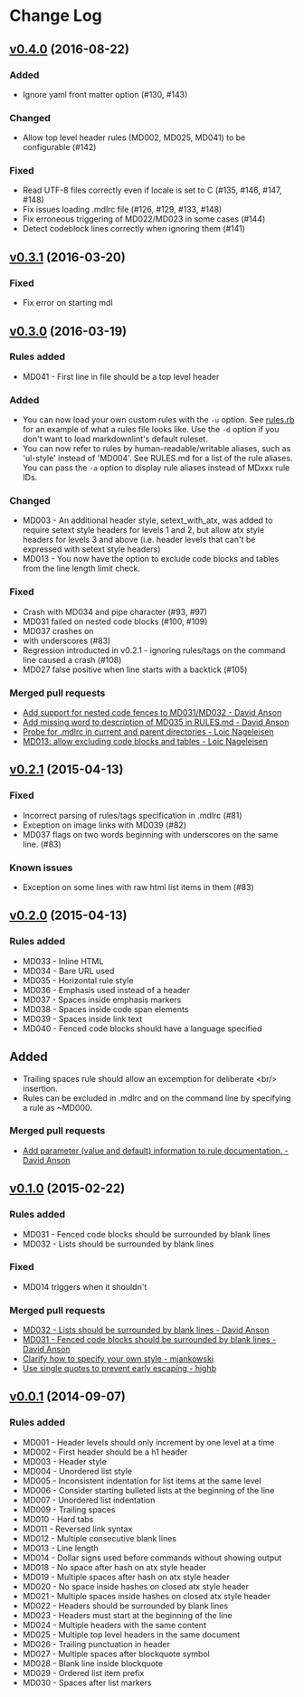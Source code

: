 # Change Log

## [v0.4.0] (2016-08-22)

### Added

* Ignore yaml front matter option (#130, #143)

### Changed

* Allow top level header rules (MD002, MD025, MD041) to be configurable (#142)

### Fixed

* Read UTF-8 files correctly even if locale is set to C (#135, #146, #147,
  #148)
* Fix issues loading .mdlrc file (#126, #129, #133, #148)
* Fix erroneous triggering of MD022/MD023 in some cases (#144)
* Detect codeblock lines correctly when ignoring them (#141)

## [v0.3.1] (2016-03-20)

### Fixed

* Fix error on starting mdl

## [v0.3.0] (2016-03-19)

### Rules added

* MD041 - First line in file should be a top level header

### Added

* You can now load your own custom rules with the `-u` option. See
  [rules.rb](https://github.com/mivok/markdownlint/blob/master/lib/mdl/rules.rb)
  for an example of what a rules file looks like. Use the `-d` option if you
  don't want to load markdownlint's default ruleset.
* You can now refer to rules by human-readable/writable aliases, such as
  'ul-style' instead of 'MD004'. See RULES.md for a list of the rule aliases.
  You can pass the `-a` option to display rule aliases instead of MDxxx rule
  IDs.

### Changed

* MD003 - An additional header style, setext_with_atx, was added to require
  setext style headers for levels 1 and 2, but allow atx style headers for
  levels 3 and above (i.e. header levels that can't be expressed with setext
  style headers)
* MD013 - You now have the option to exclude code blocks and tables from the
  line length limit check.

### Fixed

* Crash with MD034 and pipe character (#93, #97)
* MD031 failed on nested code blocks (#100, #109)
* MD037 crashes on <li> with underscores (#83)
* Regression introducted in v0.2.1 - ignoring rules/tags on the command line
  caused a crash (#108)
* MD027 false positive when line starts with a backtick (#105)

### Merged pull requests

* [Add support for nested code fences to MD031/MD032 - David
  Anson](https://github.com/mivok/markdownlint/pull/109)
* [Add missing word to description of MD035 in RULES.md - David
  Anson](https://github.com/mivok/markdownlint/pull/86)
* [Probe for .mdlrc in current and parent directories - Loic
  Nageleisen](https://github.com/mivok/markdownlint/pull/111)
* [MD013: allow excluding code blocks and tables - Loic
  Nageleisen](https://github.com/mivok/markdownlint/pull/112)

## [v0.2.1] (2015-04-13)

### Fixed

* Incorrect parsing of rules/tags specification in .mdlrc (#81)
* Exception on image links with MD039 (#82)
* MD037 flags on two words beginning with underscores on the same line. (#83)

### Known issues

* Exception on some lines with raw html list items in them (#83)

## [v0.2.0] (2015-04-13)

### Rules added

* MD033 - Inline HTML
* MD034 - Bare URL used
* MD035 - Horizontal rule style
* MD036 - Emphasis used instead of a header
* MD037 - Spaces inside emphasis markers
* MD038 - Spaces inside code span elements
* MD039 - Spaces inside link text
* MD040 - Fenced code blocks should have a language specified

## Added

* Trailing spaces rule should allow an excemption for deliberate <br/\>
  insertion.
* Rules can be excluded in .mdlrc and on the command line by specifying a rule
  as ~MD000.

### Merged pull requests

* [Add parameter (value and default) information to rule documentation. - David Anson](https://github.com/mivok/markdownlint/pull/76)

## [v0.1.0] (2015-02-22)

### Rules added

* MD031 - Fenced code blocks should be surrounded by blank lines
* MD032 - Lists should be surrounded by blank lines

### Fixed

* MD014 triggers when it shouldn't

### Merged pull requests

* [MD032 - Lists should be surrounded by blank lines - David Anson](https://github.com/mivok/markdownlint/pull/70)
* [MD031 - Fenced code blocks should be surrounded by blank lines - David Anson](https://github.com/mivok/markdownlint/pull/68)
* [Clarify how to specify your own style - mjankowski](https://github.com/mivok/markdownlint/pull/65)
* [Use single quotes to prevent early escaping - highb](https://github.com/mivok/markdownlint/pull/64)

## [v0.0.1] (2014-09-07)

### Rules added

* MD001 - Header levels should only increment by one level at a time
* MD002 - First header should be a h1 header
* MD003 - Header style
* MD004 - Unordered list style
* MD005 - Inconsistent indentation for list items at the same level
* MD006 - Consider starting bulleted lists at the beginning of the line
* MD007 - Unordered list indentation
* MD009 - Trailing spaces
* MD010 - Hard tabs
* MD011 - Reversed link syntax
* MD012 - Multiple consecutive blank lines
* MD013 - Line length
* MD014 - Dollar signs used before commands without showing output
* MD018 - No space after hash on atx style header
* MD019 - Multiple spaces after hash on atx style header
* MD020 - No space inside hashes on closed atx style header
* MD021 - Multiple spaces inside hashes on closed atx style header
* MD022 - Headers should be surrounded by blank lines
* MD023 - Headers must start at the beginning of the line
* MD024 - Multiple headers with the same content
* MD025 - Multiple top level headers in the same document
* MD026 - Trailing punctuation in header
* MD027 - Multiple spaces after blockquote symbol
* MD028 - Blank line inside blockquote
* MD029 - Ordered list item prefix
* MD030 - Spaces after list markers

[Unreleased]: https://github.com/mivok/markdownlint/tree/master
[v0.4.0]: https://github.com/mivok/markdownlint/tree/v0.4.0
[v0.3.1]: https://github.com/mivok/markdownlint/tree/v0.3.1
[v0.3.0]: https://github.com/mivok/markdownlint/tree/v0.3.0
[v0.2.1]: https://github.com/mivok/markdownlint/tree/v0.2.1
[v0.2.0]: https://github.com/mivok/markdownlint/tree/v0.2.0
[v0.1.0]: https://github.com/mivok/markdownlint/tree/v0.1.0
[v0.0.1]: https://github.com/mivok/markdownlint/tree/v0.0.1
